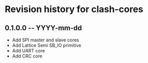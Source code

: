 # Revision history for clash-cores

## 0.1.0.0 -- YYYY-mm-dd

* Add SPI master and slave cores
* Add Lattice Semi SB_IO primitive
* Add UART core
* Add CRC core

